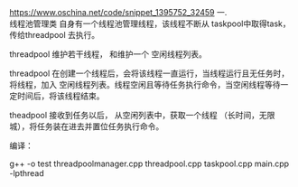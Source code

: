 https://www.oschina.net/code/snippet_1395752_32459
一.    
线程池管理类 自身有一个线程池管理线程，该线程不断从 taskpool中取得task，传给threadpool 去执行。


threadpool 维护若干线程， 和维护一个 空闲线程列表。

threadpool 在创建一个线程后，会将该线程一直运行，当线程运行且无任务时，将线程，加入 空闲线程列表。线程空闲且等待任务执行命令，当空闲线程等待一定时间后，将该线程结束。

theadpool 接收到任务以后， 从空闲列表中，获取一个线程  （长时间，无限城），将任务装在进去并置位任务执行命令。


编译：

g++ -o test threadpoolmanager.cpp threadpool.cpp taskpool.cpp main.cpp -lpthread